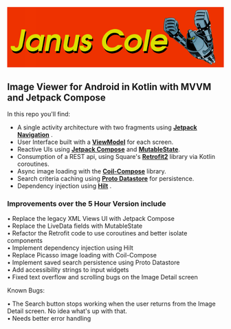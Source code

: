 <img src="JanusColeLogo.png"> 

## Image Viewer for Android in Kotlin with MVVM and Jetpack Compose

In this repo you'll find:<br>
* A single activity architecture with two fragments using **[Jetpack Navigation](https://developer.android.com/jetpack/compose/navigation)** .<br>
* User Interface built with a **[ViewModel](https://developer.android.com/topic/libraries/architecture/viewmodel)** for each screen.<br>
* Reactive UIs using **[Jetpack Compose](https://developer.android.com/jetpack/compose)** and **[MutableState](https://developer.android.com/reference/androidx/lifecycle/LiveData)**.<br>
* Consumption of a REST api, using Square's **[Retrofit2](https://square.github.io/retrofit/)** library via Kotlin coroutines.<br>
* Async image loading with the **[Coil-Compose](https://coil-kt.github.io/coil/compose/)** library.<br>
* Search criteria caching using **[Proto Datastore](https://developer.android.com/topic/libraries/architecture/datastore)** for persistence.<br>
* Dependency injection using **[Hilt](https://developer.android.com/jetpack/androidx/releases/hilt)** .<br>

### Improvements over the 5 Hour Version include<br>
• Replace the legacy XML Views UI with Jetpack Compose<br>
• Replace the LiveData fields with MutableState<br>
• Refactor the Retrofit code to use coroutines and better isolate components<br>
• Implement dependency injection using Hilt<br>
• Replace Picasso image loading with Coil-Compose<br>
• Implement saved search persistence using Proto Datastore<br>
• Add accessibility strings to input widgets<br>
• Fixed text overflow and scrolling bugs on the Image Detail screen<br>

Known Bugs:

• The Search button stops working when the user returns from the Image Detail screen. No idea what's up with that.<br>
• Needs better error handling<br>
